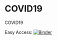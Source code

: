 # COVID19
COVID19

Easy Access:  [![Binder](https://mybinder.org/badge_logo.svg)](https://mybinder.org/v2/gh/hemanth22/COVID19/HEAD)
